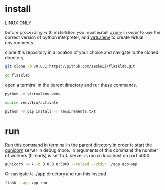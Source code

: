 # install

LINUX ONLY

before proceeding with installation you must install [pyenv](https://github.com/pyenv/pyenv) in order to use the correct version of python interpreter, and [virtualenv](https://virtualenv.pypa.io/en/latest/installation.html) to create virtual environments.

clone this repository in a location of your choice and navigate to the cloned directory.

```bash
git clone -b v0.0.1 https://github.com/sesheii/flasklab.git
```
```bash
cd flasklab
```

open a terminal in the parent directory and run these commands.

```bash
python -m virtualenv venv
```

```bash
source venv/bin/activate
```

```bash
python -m pip install -r requirements.txt
```

# run

Run this command in terminal in the parent directory in order to start the [gunicorn](https://gunicorn.org/) server in debug mode. 
In arguments of this command the number of workers (threads) is set to 4, server is run on localhost on port 5000.

```bash
gunicorn -w 4 -b 0.0.0.0:5000 --reload --chdir ./app app:app
```

Or navigate to ./app directory and run this instead

```bash
flask --app app run
```